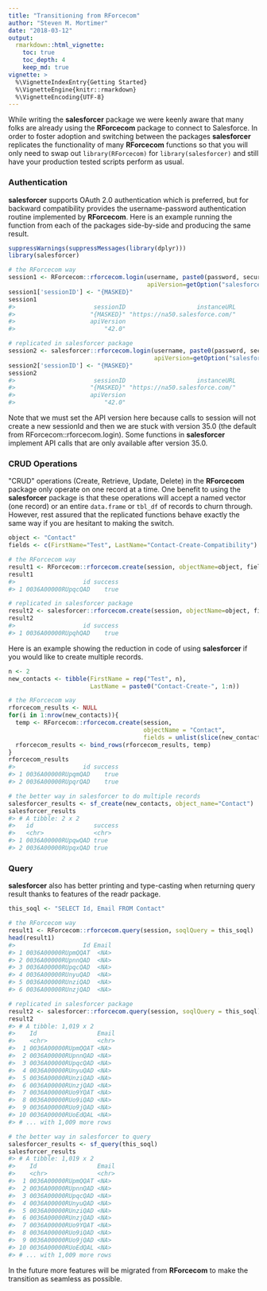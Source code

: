 ```yaml
---
title: "Transitioning from RForcecom"
author: "Steven M. Mortimer"
date: "2018-03-12"
output:
  rmarkdown::html_vignette:
    toc: true
    toc_depth: 4
    keep_md: true
vignette: >
  %\VignetteIndexEntry{Getting Started}
  %\VignetteEngine{knitr::rmarkdown}
  %\VignetteEncoding{UTF-8}
---
```




While writing the **salesforcer** package we were keenly aware that many folks 
are already using the **RForcecom** package to connect to Salesforce. In order 
to foster adoption and switching between the packages **salesforcer** replicates 
the functionality of many **RForcecom** functions so that you will only need to swap 
out `library(RForcecom)` for `library(salesforcer)` and still have your production 
tested scripts perform as usual.

### Authentication

**salesforcer** supports OAuth 2.0 authentication which is preferred, but for 
backward compatibility provides the username-password authentication routine 
implemented by **RForcecom**. Here is an example running the function from 
each of the packages side-by-side and producing the same result.




```r
suppressWarnings(suppressMessages(library(dplyr)))
library(salesforcer)

# the RForcecom way
session1 <- RForcecom::rforcecom.login(username, paste0(password, security_token), 
                                       apiVersion=getOption("salesforcer.api_version"))
session1['sessionID'] <- "{MASKED}"
session1
#>                      sessionID                    instanceURL 
#>                     "{MASKED}" "https://na50.salesforce.com/" 
#>                     apiVersion 
#>                         "42.0"

# replicated in salesforcer package
session2 <- salesforcer::rforcecom.login(username, paste0(password, security_token), 
                                         apiVersion=getOption("salesforcer.api_version"))
session2['sessionID'] <- "{MASKED}"
session2
#>                      sessionID                    instanceURL 
#>                     "{MASKED}" "https://na50.salesforce.com/" 
#>                     apiVersion 
#>                         "42.0"
```



Note that we must set the API version here because calls to session will not create 
a new sessionId and then we are stuck with version 35.0 (the default from 
RForcecom::rforcecom.login). Some functions in **salesforcer** implement API calls 
that are only available after version 35.0.

### CRUD Operations

"CRUD" operations (Create, Retrieve, Update, Delete) in the **RForcecom** package 
only operate on one record at a time. One benefit to using the **salesforcer** package 
is that these operations will accept a named vector (one record) or an entire `data.frame`
or `tbl_df` of records to churn through. However, rest assured that the replicated 
functions behave exactly the same way if you are hesitant to making the switch.


```r
object <- "Contact"
fields <- c(FirstName="Test", LastName="Contact-Create-Compatibility")

# the RForcecom way
result1 <- RForcecom::rforcecom.create(session, objectName=object, fields)
result1
#>                   id success
#> 1 0036A00000RUpqcQAD    true

# replicated in salesforcer package
result2 <- salesforcer::rforcecom.create(session, objectName=object, fields)
result2
#>                   id success
#> 1 0036A00000RUpqhQAD    true
```

Here is an example showing the reduction in code of using **salesforcer** if you 
would like to create multiple records.


```r
n <- 2
new_contacts <- tibble(FirstName = rep("Test", n),
                       LastName = paste0("Contact-Create-", 1:n))

# the RForcecom way
rforcecom_results <- NULL
for(i in 1:nrow(new_contacts)){
  temp <- RForcecom::rforcecom.create(session, 
                                      objectName = "Contact", 
                                      fields = unlist(slice(new_contacts,i)))
  rforcecom_results <- bind_rows(rforcecom_results, temp)
}
rforcecom_results
#>                   id success
#> 1 0036A00000RUpqmQAD    true
#> 2 0036A00000RUpqrQAD    true

# the better way in salesforcer to do multiple records
salesforcer_results <- sf_create(new_contacts, object_name="Contact")
salesforcer_results
#> # A tibble: 2 x 2
#>   id                 success
#>   <chr>              <chr>  
#> 1 0036A00000RUpqwQAD true   
#> 2 0036A00000RUpqxQAD true
```

### Query

**salesforcer** also has better printing and type-casting when returning query result
thanks to features of the readr package.


```r
this_soql <- "SELECT Id, Email FROM Contact"

# the RForcecom way
result1 <- RForcecom::rforcecom.query(session, soqlQuery = this_soql)
head(result1)
#>                   Id Email
#> 1 0036A00000RUpmQQAT  <NA>
#> 2 0036A00000RUpnnQAD  <NA>
#> 3 0036A00000RUpqcQAD  <NA>
#> 4 0036A00000RUnyuQAD  <NA>
#> 5 0036A00000RUnziQAD  <NA>
#> 6 0036A00000RUnzjQAD  <NA>

# replicated in salesforcer package
result2 <- salesforcer::rforcecom.query(session, soqlQuery = this_soql)
result2
#> # A tibble: 1,019 x 2
#>    Id                 Email
#>    <chr>              <chr>
#>  1 0036A00000RUpmQQAT <NA> 
#>  2 0036A00000RUpnnQAD <NA> 
#>  3 0036A00000RUpqcQAD <NA> 
#>  4 0036A00000RUnyuQAD <NA> 
#>  5 0036A00000RUnziQAD <NA> 
#>  6 0036A00000RUnzjQAD <NA> 
#>  7 0036A00000RUo9YQAT <NA> 
#>  8 0036A00000RUo9iQAD <NA> 
#>  9 0036A00000RUo9jQAD <NA> 
#> 10 0036A00000RUoEdQAL <NA> 
#> # ... with 1,009 more rows

# the better way in salesforcer to query
salesforcer_results <- sf_query(this_soql)
salesforcer_results
#> # A tibble: 1,019 x 2
#>    Id                 Email
#>    <chr>              <chr>
#>  1 0036A00000RUpmQQAT <NA> 
#>  2 0036A00000RUpnnQAD <NA> 
#>  3 0036A00000RUpqcQAD <NA> 
#>  4 0036A00000RUnyuQAD <NA> 
#>  5 0036A00000RUnziQAD <NA> 
#>  6 0036A00000RUnzjQAD <NA> 
#>  7 0036A00000RUo9YQAT <NA> 
#>  8 0036A00000RUo9iQAD <NA> 
#>  9 0036A00000RUo9jQAD <NA> 
#> 10 0036A00000RUoEdQAL <NA> 
#> # ... with 1,009 more rows
```

In the future more features will be migrated from **RForcecom** to make the 
transition as seamless as possible.
